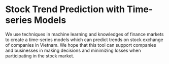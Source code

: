# Stock Trend Prediction with Time-series Models
We use techniques in machine learning and knowledges of finance markets to create a time-series models which can predict trends on stock exchange of companies in Vietnam. We hope that this tool can support companies and businesses in making decisions and minimizing losses when participating in the stock market.
